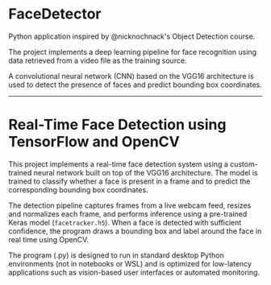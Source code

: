 # FaceDetector

Python application inspired by @nicknochnack's Object Detection course.

The project implements a deep learning pipeline for face recognition using data retrieved from a video file as the training source.

A convolutional neural network (CNN) based on the VGG16 architecture is used to detect the presence of faces and predict bounding box coordinates.

---

# Real-Time Face Detection using TensorFlow and OpenCV

This project implements a real-time face detection system using a custom-trained neural network built on top of the VGG16 architecture. The model is trained to classify whether a face is present in a frame and to predict the corresponding bounding box coordinates.

The detection pipeline captures frames from a live webcam feed, resizes and normalizes each frame, and performs inference using a pre-trained Keras model (`facetracker.h5`). When a face is detected with sufficient confidence, the program draws a bounding box and label around the face in real time using OpenCV.

The program (.py) is designed to run in standard desktop Python environments (not in notebooks or WSL) and is optimized for low-latency applications such as vision-based user interfaces or automated monitoring.
